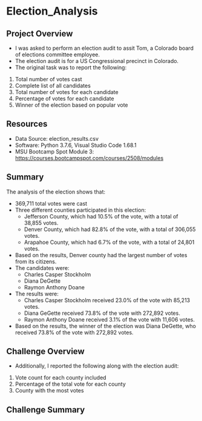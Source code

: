 # Election_Analysis


## Project Overview
- I was asked to perform an election audit to assit Tom, a Colorado board of elections committee employee.
- The election audit is for a US Congressional precinct in Colorado.
- The original task was to report the following: 
1.  Total number of votes cast
2.  Complete list of all candidates
3. Total number of votes for each candidate
4. Percentage of votes for each candidate
5. Winner of the election based on popular vote

## Resources
- Data Source: election_results.csv
- Software: Python 3.7.6, Visual Studio Code 1.68.1
- MSU Bootcamp Spot Module 3: https://courses.bootcampspot.com/courses/2508/modules

## Summary
The analysis of the election shows that: 
- 369,711 total votes were cast
- Three different counties participated in this election:
    - Jefferson County, which had 10.5% of the vote, with a total of 38,855 votes.
    - Denver County, which had 82.8% of the vote, with a total of 306,055 votes.
    - Arapahoe County, which had 6.7% of the vote, with a total of 24,801 votes.
- Based on the results, Denver county had the largest number of votes from its citizens.
- The candidates were:
    - Charles Casper Stockholm
    - Diana DeGette
    - Raymon Anthony Doane
 - The results were: 
    - Charles Casper Stockholm received 23.0% of the vote with 85,213 votes. 
    - Diana GeGette received 73.8% of the vote with 272,892 votes.
    - Raymon Anthony Doane received 3.1% of the vote with 11,606 votes.
 - Based on the results, the winner of the election was Diana DeGette, who received 73.8% of the vote with 272,892 votes. 

## Challenge Overview
- Additionally, I reported the following along with the election audit: 
1. Vote count for each county included
2. Percentage of the total vote for each county
3. County with the most votes

## Challenge Summary
